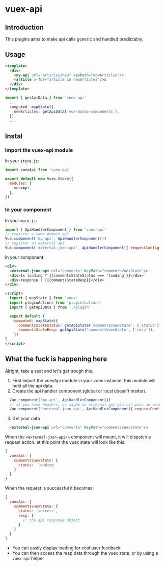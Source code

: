 # vuex-api
## Introduction
This plugins aims to make api calls generic and handled predictably.

## Usage
```html
<template>
  <div>
    <my-api url="articles/new" keyPath="newArticles"/>
    <article v-for="article in newArticles"/>s
  </div>
</template>
```


```javascript
import { getApiData } from 'vuex-api'
  ...
  computed: mapState({
    newArticles: getApiData('vue-bulma-components'),
  }),
  ...
```

## Instal

### Import the vuex-api module
In your `store.js`:
```javascript
import vuexApi from 'vuex-api'

export default new Vuex.Store({
  modules: {
    vuexApi,
  },
})
``` 

### In your component
In your `main.js`:

```javascript
import { ApiHandlerComponent } from 'vuex-api'
// register a same domain api
Vue.component('my-api', ApiHandlerComponent())
// register an external api
Vue.component('external-json-api', ApiHandlerComponent({ requestConfig: { baseURL: 'https://jsonplaceholder.typicode.com', headers: ... } }))
```

In your component:

```html
<div>
  <external-json-api url="comments" keyPath="commentsVuexState"/>
  <div>Is loading ? {{commentsStateStatus === 'loading'}}</div> 
  <div>response ? {{commentsStateResp}}</div>
</div>

<script>
  import { mapState } from 'vuex'
  import pluginActions from 'plugin/actions'
  import { getApiData } from './plugin'

  export default {
    computed: mapState({
      commentsStateStatus: getApiState('commentsVuexState', ['status']),
      commentsStateResp: getApiState('commentsVuexState', ['resp']),
    })
}
</script>
```

## What the fuck is happening here

Alright, take a seat and let's get trough this.

1. First import the vuexApi module in your vuex instance. this module will hold all the api data.
2. Create the api handler component (global or local doesn't matter).
```javascript
  Vue.component('my-api', ApiHandlerComponent())
  // if you huse headers, or maybe an external api you can pass an axios request config object
  Vue.component('external-json-api', ApiHandlerComponent({ requestConfig: { ... } }))
```
3. Get your data
```html
  <external-json-api url="comments" keyPath="commentsVuexState"/>
```
When the `<external-json-api/>` component will mount, it will dispatch a request action. at this point the vuex state will look like this:

```javascript
{
  vuexApi: {
    commentsVuexState: {
      status: 'loading'
    }
  }
}
``` 

When the request is successful it becomes:

```javascript
{
  vuexApi: {
    commentsVuexState: {
      status: 'success', 
      resp: { 
        // the api response object
      }
    }
  }
}
``` 

- You can easily display loading for cool user feedback
- You can then access the resp data through the vuex state, or by using a `vuex-api` helper
